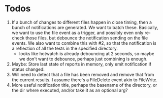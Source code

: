 Todos
=====

1. If a bunch of changes to different files happen in close timing, then a bunch of notifications are generated.
   We want to batch these. Basically, we want to use the file event as a trigger, and possibly even only re-check those files,
	 but debounce the notification sending on the file events. We also want to combine this with #2, so that the notification is a reflection
   of all the tests in the specified directory.
      - looks like hotwatch is already debouncing at 2 seconds, so maybe we don't want to debounce, perhaps just combining is enough.
2. Maybe: Store last state of reports in memory, only emit notification if status changed.
3. Will need to detect that a file has been removed and remove that from the current results. I assume there's a FileDelete event akin to FileWrite.
4. More useful notification title, perhaps the basename of the directory, or the dir where executed, and/or take it as an optional arg?
